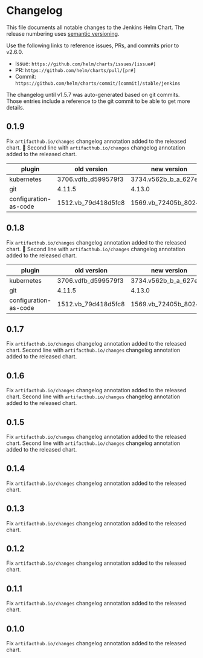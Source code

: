 # Changelog

This file documents all notable changes to the Jenkins Helm Chart.
The release numbering uses [semantic versioning](http://semver.org).

Use the following links to reference issues, PRs, and commits prior to v2.6.0.

* Issue:  `https://github.com/helm/charts/issues/[issue#]`
* PR:     `https://github.com/helm/charts/pull/[pr#]`
* Commit: `https://github.com/helm/charts/commit/[commit]/stable/jenkins`

The changelog until v1.5.7 was auto-generated based on git commits.
Those entries include a reference to the git commit to be able to get more details.

## 0.1.9

Fix `artifacthub.io/changes` changelog annotation added to the released chart.
🚀 Second line with `artifacthub.io/changes` changelog annotation added to the released chart.

| plugin                | old version           | new version            |
|-----------------------|-----------------------|------------------------|
| kubernetes            | 3706.vdfb_d599579f3   | 3734.v562b_b_a_627ea_c |
| git                   | 4.11.5                | 4.13.0                 |
| configuration-as-code | 1512.vb_79d418d5fc8   | 1569.vb_72405b_80249   |

## 0.1.8

Fix `artifacthub.io/changes` changelog annotation added to the released chart.
🚀 Second line with `artifacthub.io/changes` changelog annotation added to the released chart.

| plugin                | old version           | new version            |
|-----------------------|-----------------------|------------------------|
| kubernetes            | 3706.vdfb_d599579f3   | 3734.v562b_b_a_627ea_c |
| git                   | 4.11.5                | 4.13.0                 |
| configuration-as-code | 1512.vb_79d418d5fc8   | 1569.vb_72405b_80249   |

## 0.1.7

Fix `artifacthub.io/changes` changelog annotation added to the released chart.
Second line with `artifacthub.io/changes` changelog annotation added to the released chart.

## 0.1.6

Fix `artifacthub.io/changes` changelog annotation added to the released chart.
Second line with `artifacthub.io/changes` changelog annotation added to the released chart.

## 0.1.5

Fix `artifacthub.io/changes` changelog annotation added to the released chart.
Second line with `artifacthub.io/changes` changelog annotation added to the released chart.

## 0.1.4

Fix `artifacthub.io/changes` changelog annotation added to the released chart.

## 0.1.3

Fix `artifacthub.io/changes` changelog annotation added to the released chart.

## 0.1.2

Fix `artifacthub.io/changes` changelog annotation added to the released chart.

## 0.1.1

Fix `artifacthub.io/changes` changelog annotation added to the released chart.

## 0.1.0

Fix `artifacthub.io/changes` changelog annotation added to the released chart.
